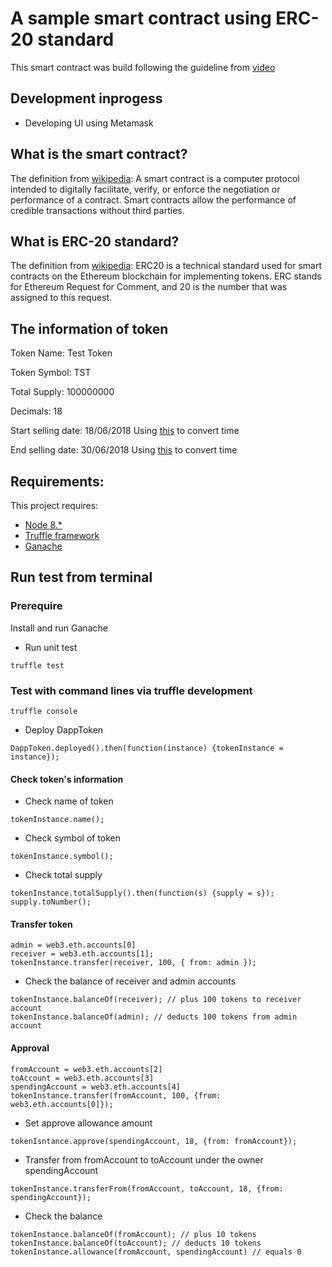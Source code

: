 # A sample smart contract using ERC-20 standard

This smart contract was build following the guideline from [video](https://www.youtube.com/watch?v=XdKv5uwEk5A&t=20732s)

## Development inprogess
- Developing UI using Metamask

## What is the smart contract?
The definition from [wikipedia](https://en.wikipedia.org/wiki/Smart_contract): A smart contract is a computer protocol intended to digitally facilitate, verify, or enforce the negotiation or performance of a contract. Smart contracts allow the performance of credible transactions without third parties.

## What is ERC-20 standard?
The definition from [wikipedia](https://en.wikipedia.org/wiki/ERC20): ERC20 is a technical standard used for smart contracts on the Ethereum blockchain for implementing tokens. ERC stands for Ethereum Request for Comment, and 20 is the number that was assigned to this request.

## The information of token

Token Name: Test Token

Token Symbol: TST

Total Supply: 100000000

Decimals: 18

Start selling date: 18/06/2018 Using [this](https://www.epochconverter.com/) to convert time

End selling date: 30/06/2018 Using [this](https://www.epochconverter.com/) to convert time

## Requirements:

This project requires:

- [Node 8.*](https://nodejs.org/en/)
- [Truffle framework](https://truffleframework.com/)
- [Ganache](https://truffleframework.com/ganache)

## Run test from terminal

### Prerequire

Install and run Ganache

- Run unit test

```
truffle test
```

### Test with command lines via truffle development

```
truffle console
```

- Deploy DappToken

```
DappToken.deployed().then(function(instance) {tokenInstance = instance});
```

#### Check token's information

- Check name of token
```
tokenInstance.name();
```

- Check symbol of token

```
tokenInstance.symbol();
```

- Check total supply

```
tokenInstance.totalSupply().then(function(s) {supply = s});
supply.toNumber();
```

#### Transfer token

```
admin = web3.eth.accounts[0]
receiver = web3.eth.accounts[1];
tokenInstance.transfer(receiver, 100, { from: admin });
```

- Check the balance of receiver and admin accounts

```
tokenInstance.balanceOf(receiver); // plus 100 tokens to receiver account
tokenInstance.balanceOf(admin); // deducts 100 tokens from admin account
```

#### Approval

```
fromAccount = web3.eth.accounts[2]
toAccount = web3.eth.accounts[3]
spendingAccount = web3.eth.accounts[4]
tokenInstance.transfer(fromAccount, 100, {from: web3.eth.accounts[0]});
```

- Set approve allowance amount

```
tokenIsntance.approve(spendingAccount, 18, {from: fromAccount});
```
- Transfer from fromAccount to toAccount under the owner spendingAccount

```
tokenInstance.transferFrom(fromAccount, toAccount, 18, {from: spendingAccount});
```

- Check the balance

```
tokenInstance.balanceOf(fromAccount); // plus 10 tokens
tokenInstance.balanceOf(toAccount); // deducts 10 tokens
tokenInstance.allowance(fromAccount, spendingAccount) // equals 0
```